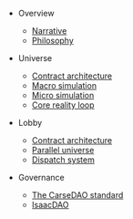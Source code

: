 <!-- docs/_sidebar.md -->

- Overview

  - [Narrative](eng/narrative.md)
  - [Philosophy](eng/philosophy.md)

- Universe

  - [Contract architecture](eng/universe-architecture.md)
  - [Macro simulation](eng/universe-macro.md)
  - [Micro simulation](eng/universe-micro.md)
  - [Core reality loop](eng/universe-loop.md)

- Lobby

  - [Contract architecture](eng/lobby-architecture.md)
  - [Parallel universe](eng/lobby-universes.md)
  - [Dispatch system](eng/lobby-dispatch.md)

- Governance

  - [The CarseDAO standard](eng/carsedao.md)
  - [IsaacDAO](eng/isaacdao.md)